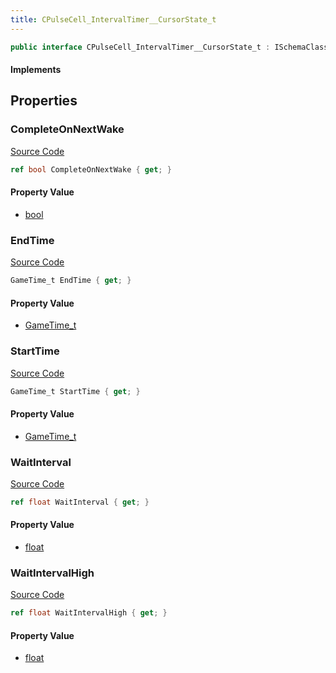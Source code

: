 ```yaml
---
title: CPulseCell_IntervalTimer__CursorState_t
---
```


```csharp
public interface CPulseCell_IntervalTimer__CursorState_t : ISchemaClass<CPulseCell_IntervalTimer__CursorState_t>, ISchemaField, ISchemaClass, INativeHandle
```

#### Implements

## Properties

### CompleteOnNextWake

[Source Code](https://github.com/swiftly-solution/swiftlys2/blob/main/managed/src/SwiftlyS2.Generated/Schemas/Interfaces/CPulseCell_IntervalTimer__CursorState_t.cs#L25)

```csharp
ref bool CompleteOnNextWake { get; }
```

#### Property Value

- [bool](https://learn.microsoft.com/dotnet/api/system.boolean)

### EndTime

[Source Code](https://github.com/swiftly-solution/swiftlys2/blob/main/managed/src/SwiftlyS2.Generated/Schemas/Interfaces/CPulseCell_IntervalTimer__CursorState_t.cs#L19)

```csharp
GameTime_t EndTime { get; }
```

#### Property Value

- [GameTime_t](/docs/api/shared/schemadefinitions/gametime_t)

### StartTime

[Source Code](https://github.com/swiftly-solution/swiftlys2/blob/main/managed/src/SwiftlyS2.Generated/Schemas/Interfaces/CPulseCell_IntervalTimer__CursorState_t.cs#L17)

```csharp
GameTime_t StartTime { get; }
```

#### Property Value

- [GameTime_t](/docs/api/shared/schemadefinitions/gametime_t)

### WaitInterval

[Source Code](https://github.com/swiftly-solution/swiftlys2/blob/main/managed/src/SwiftlyS2.Generated/Schemas/Interfaces/CPulseCell_IntervalTimer__CursorState_t.cs#L21)

```csharp
ref float WaitInterval { get; }
```

#### Property Value

- [float](https://learn.microsoft.com/dotnet/api/system.single)

### WaitIntervalHigh

[Source Code](https://github.com/swiftly-solution/swiftlys2/blob/main/managed/src/SwiftlyS2.Generated/Schemas/Interfaces/CPulseCell_IntervalTimer__CursorState_t.cs#L23)

```csharp
ref float WaitIntervalHigh { get; }
```

#### Property Value

- [float](https://learn.microsoft.com/dotnet/api/system.single)

